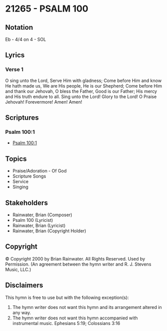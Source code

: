 # 21265 - PSALM 100

## Notation

Eb - 4/4 on 4 - SOL

## Lyrics

### Verse 1

O sing unto the Lord, Serve Him with gladness; Come before Him and know He hath made us, We are His people, He is our Shepherd; Come before Him and thank our Jehovah, O bless the Father, Good is our Father; His mercy and His truth endure to all. Sing unto the Lord! Glory to the Lord! O Praise Jehovah! Forevermore! Amen! Amen!


## Scriptures

### Psalm 100:1

- [Psalm 100:1](https://www.biblegateway.com/passage/?search=Psalm%20100%3A1)


## Topics

- Praise/Adoration - Of God
- Scripture Songs
- Service
- Singing

## Stakeholders

- Rainwater, Brian (Composer)
- Psalm 100 (Lyricist)
- Rainwater, Brian (Lyricist)
- Rainwater, Brian (Copyright Holder)

## Copyright

© Copyright 2000 by Brian Rainwater. All Rights Reserved. Used by Permission.
(An agreement between the hymn writer and R. J. Stevens Music, LLC.)

## Disclaimers

This hymn is free to use but with the following exception(s):
1. The hymn writer does not want this hymn and its arrangement altered in any way.
2. The hymn writer does not want this hymn accompanied with instrumental music.
Ephesians 5:19; Colossians 3:16

